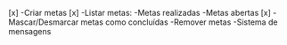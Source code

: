 [x] -Criar metas
[x] -Listar metas:
    -Metas realizadas
    -Metas abertas
[x] -Mascar/Desmarcar metas como concluídas
-Remover metas
-Sistema de mensagens
